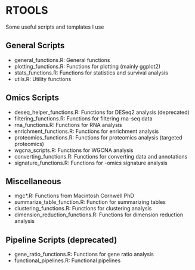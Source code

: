 # RTOOLS

Some useful scripts and templates I use

## General Scripts

* general_functions.R: General functions
* plotting_functions.R: Functions for plotting (mainly ggplot2)
* stats_functions.R: Functions for statistics and survival analysis
* utils.R: Utility functions

## Omics Scripts

* deseq_helper_functions.R: Functions for DESeq2 analysis (deprecated)
* filtering_functions.R: Functions for filtering rna-seq data
* rna_functions.R: Functions for RNA analysis
* enrichment_functions.R: Functions for enrichment analysis
* proteomics_functions.R: Functions for proteomics analysis (targeted proteomics)
* wgcna_scripts.R: Functions for WGCNA analysis
* converting_functions.R: Functions for converting data and annotations
* signature_functions.R: Functions for -omics signature analysis

## Miscellaneous

* mgc*.R: Functions from Macintosh Cornwell PhD
* summarize_table_function.R: Function for summarizing tables
* clustering_functions.R: Functions for clustering analysis
* dimension_reduction_functions.R: Functions for dimension reduction analysis

## Pipeline Scripts (deprecated)

* gene_ratio_functions.R: Functions for gene ratio analysis
* functional_pipelines.R: Functional pipelines
